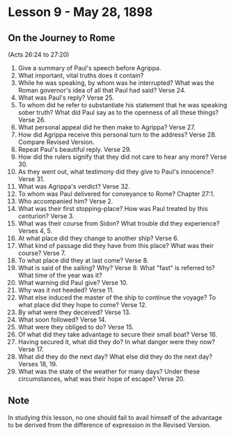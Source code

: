 # Lesson 9 - May 28, 1898

## On the Journey to Rome
(Acts 26:24 to 27:20)

1. Give a summary of Paul's speech before Agrippa.
2. What important, vital truths does it contain?
3. While he was speaking, by whom was he interrupted? What was the Roman governor's idea of all that Paul had said? Verse 24.
4. What was Paul's reply? Verse 25.
5. To whom did he refer to substantiate his statement that he was speaking sober truth? What did Paul say as to the openness of all these things? Verse 26.
6. What personal appeal did he then make to Agrippa? Verse 27.
7. How did Agrippa receive this personal turn to the address? Verse 28. Compare Revised Version.
8. Repeat Paul's beautiful reply. Verse 29.
9. How did the rulers signify that they did not care to hear any more? Verse 30.
10. As they went out, what testimony did they give to Paul's innocence? Verse 31.
11. What was Agrippa's verdict? Verse 32.
12. To whom was Paul delivered for conveyance to Rome? Chapter 27:1.
13. Who accompanied him? Verse 2.
14. What was their first stopping-place? How was Paul treated by this centurion? Verse 3.
15. What was their course from Sidon? What trouble did they experience? Verses 4, 5.
16. At what place did they change to another ship? Verse 6.
17. What kind of passage did they have from this place? What was their course? Verse 7.
18. To what place did they at last come? Verse 8.
19. What is said of the sailing? Why? Verse 9. What "fast" is referred to? What time of the year was it?
20. What warning did Paul give? Verse 10.
21. Why was it not heeded? Verse 11.
22. What else induced the master of the ship to continue the voyage? To what place did they hope to come? Verse 12.
23. By what were they deceived? Verse 13.
24. What soon followed? Verse 14.
25. What were they obliged to do? Verse 15.
26. Of what did they take advantage to secure their small boat? Verse 16.
27. Having secured it, what did they do? In what danger were they now? Verse 17.
28. What did they do the next day? What else did they do the next day? Verses 18, 19.
29. What was the state of the weather for many days? Under these circumstances, what was their hope of escape? Verse 20.

## Note

In studying this lesson, no one should fail to avail himself of the advantage to be derived from the difference of expression in the Revised Version.